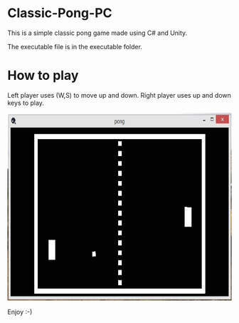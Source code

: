 # Classic-Pong-PC

This is a simple classic pong game made using C# and Unity.

The executable file is in the executable folder.

# How to play

Left player uses (W,S) to move up and down.
Right player uses up and down keys to play.

<p>
    <a href="http://www.malcolmmaima.com/">
    <img class=" wp-image-2403 alignleft" width="1000" height="421" alt="Capture" src="https://raw.githubusercontent.com/malcolmmaima/Classic-Pong-PC/master/Screenshot.JPG"></img>

</a>



</p>

Enjoy :-)
